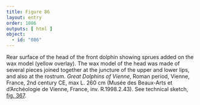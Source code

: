 ```yaml
---
title: Figure 86
layout: entry
order: 1086
outputs: [ html ]
object:
  - id: "086"
---
```


Rear surface of the head of the front dolphin showing sprues added on the wax model (yellow overlay). The wax model of the head was made of several pieces joined together at the juncture of the upper and lower lips, and also at the rostrum. *Great Dolphins of Vienne*, Roman period, Vienne, France, 2nd century CE, max L. 260 cm (Musée des Beaux-Arts et d’Archéologie de Vienne, France, inv. R.1998.2.43). See technical sketch, [fig. 367](/visual-atlas/367/).
